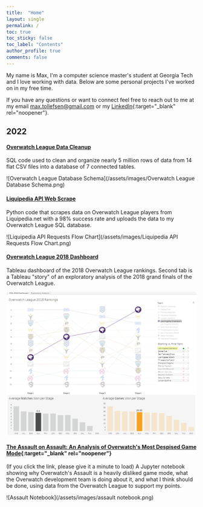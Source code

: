 ```yaml
---
title:  "Home"
layout: single
permalink: /
toc: true
toc_sticky: false
toc_label: "Contents"
author_profile: true
comments: false
---
```


My name is Max, I'm a computer science master's student at Georgia Tech and I love working with data. Below are some personal projects I've worked on in my free time.

If you have any questions or want to connect feel free to reach out to me at my email [max.tollefsen@gmail.com](mailto:max.tollefsen@gmail.com) or my [LinkedIn](https://www.linkedin.com/in/max-tollefsen/){:target="_blank" rel="noopener"}.


## 2022
#### [Overwatch League Data Cleanup](https://github.com/mtollefsen/overwatch-league-data-projects/tree/main/Data%20Cleanup)
  SQL code used to clean and organize nearly 5 million rows of data from 14 flat CSV files into a database of 7 connected tables.

![Overwatch League Database Schema](/assets/images/Overwatch League Database Schema.png)


#### [Liquipedia API Web Scrape](https://github.com/mtollefsen/overwatch-league-data-projects/tree/main/Liquipedia%20API%20Web%20Scrape)
  Python code that scrapes data on Overwatch League players from Liquipedia.net with a 98% success rate and uploads the data to my Overwatch League SQL database.

  ![Liquipedia API Requests Flow Chart](/assets/images/Liquipedia API Requests Flow Chart.png)


#### [Overwatch League 2018 Dashboard](https://public.tableau.com/app/profile/max.tollefsen/viz/OverwatchLeague2018/OWL2018Dashboard)
  Tableau dashboard of the 2018 Overwatch League rankings. Second tab is a Tableau "story" of an exploratory analysis of the 2018 grand finals of the Overwatch League.

 ![OWL 2018 Dashboard Example](/assets/images/owl-2018-dashboard-example.png)


#### [The Assault on Assault: An Analysis of Overwatch's Most Despised Game Mode](https://nbviewer.org/github/mtollefsen/overwatch-league-data-projects/blob/main/Notebooks/The%20Assault%20on%20Assault.ipynb){:target="_blank" rel="noopener"}
  (If you click the link, please give it a minute to load) A Jupyter notebook showing why Overwatch's Assault is a heavily disliked game mode, what the Overwatch development team is doing about it, and what I think should be done, using data from the Overwatch League to support my points.
  
  ![Assault Notebook](/assets/images/assault notebook.png)
  
